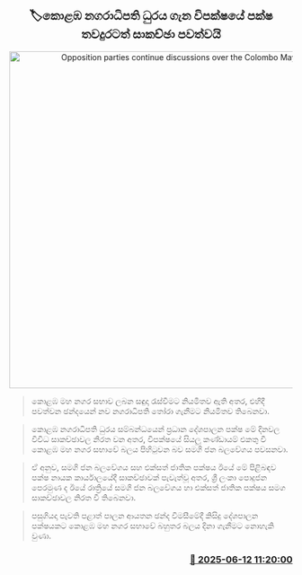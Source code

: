 <p align='center'><b><h2 align='center' title='Opposition parties continue discussions over the Colombo Mayor's post'>🏷කොළඹ නගරාධිපති ධුරය ගැන විපක්ෂයේ පක්ෂ තවදුරටත් සාකච්ඡා පවත්වයි</h2></b></p>
<p align='center'><img src='https://helakuru.sgp1.cdn.digitaloceanspaces.com/esana/images/lib/colombo-municipal-council-archived.jpg' width='600' alt='Opposition parties continue discussions over the Colombo Mayor's post'></p>

> කොළඹ මහ නගර සභාව ලබන සඳුදා රැස්වීමට නියමිතව ඇති අතර, එහිදී පවත්වන ඡන්දයෙන් නව නගරාධිපති තෝරා ගැනීමට නියමිතව තිබෙනවා.

> කොළඹ නගරාධිපති ධුරය සම්බන්ධයෙන් ප්‍රධාන දේශපාලන පක්ෂ මේ දිනවල විවිධ සාකච්ඡාවල නිරත වන අතර, විපක්ෂයේ සියලු කණ්ඩායම් එකතු වී කොළඹ මහ නගර සභාවේ බලය පිහිටුවන බව සමගි ජන බලවේගය පවසනවා.

> ඒ අනුව, සමගි ජන බලවේගය සහ එක්සත් ජාතික පක්ෂය ඊයේ මේ පිළිබඳව පක්ෂ නායක කාර්යාලයේදී සාකච්ඡාවක් පැවැත්වූ අතර, ශ්‍රී ලංකා පොදුජන පෙරමුණ ද ඊයේ රාත්‍රියේ සමගි ජන බලවේගය හා එක්සත් ජාතික පක්ෂය සමග සාකච්ඡාවල නිරත වී තිබෙනවා.

> පසුගියදා පැවති පළාත් පාලන ආයතන ඡන්ද විමසීමේදී කිසිදු දේශපාලන පක්ෂයකට කොළඹ මහ නගර සභාවේ බහුතර බලය දිනා ගැනීමට නොහැකි වුණා.



<h3 align='right'><a href='https://www.helakuru.lk/esana/p/110926/'>📅 2025-06-12 11:20:00</a></h3>
